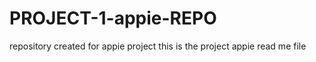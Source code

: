 # PROJECT-1-appie-REPO
repository created for appie project
this is the project appie  read me file 
